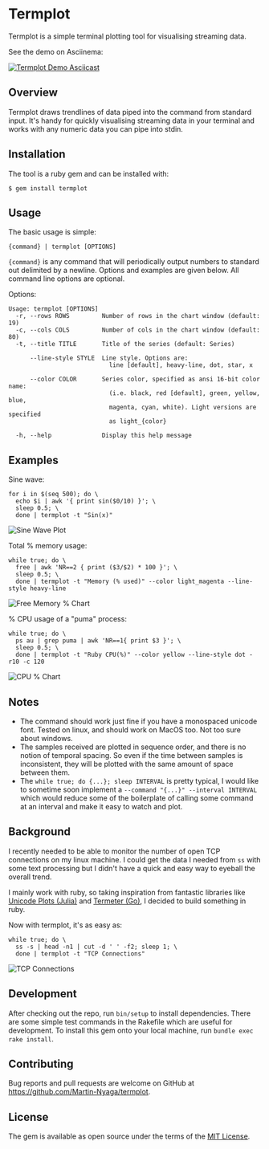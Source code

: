 # Termplot

Termplot is a simple terminal plotting tool for visualising streaming data.

See the demo on Asciinema:

[![Termplot Demo Asciicast](https://asciinema.org/a/3rzeUSXp2fRjnErX0p3SptP5e.png)](https://asciinema.org/a/3rzeUSXp2fRjnErX0p3SptP5e)

## Overview

Termplot draws trendlines of data piped into the command from standard input.
It's handy for quickly visualising streaming data in your terminal and works
with any numeric data you can pipe into stdin.

## Installation

The tool is a ruby gem and can be installed with:

    $ gem install termplot

## Usage

The basic usage is simple:

```
{command} | termplot [OPTIONS]
```

`{command}` is any command that will periodically output numbers to standard out
delimited by a newline. Options and examples are given below. All command line
options are optional.

Options:

```
Usage: termplot [OPTIONS]
  -r, --rows ROWS         Number of rows in the chart window (default: 19)
  -c, --cols COLS         Number of cols in the chart window (default: 80)
  -t, --title TITLE       Title of the series (default: Series)

      --line-style STYLE  Line style. Options are:
                            line [default], heavy-line, dot, star, x

      --color COLOR       Series color, specified as ansi 16-bit color name:
                            (i.e. black, red [default], green, yellow, blue,
                            magenta, cyan, white). Light versions are specified
                            as light_{color}

  -h, --help              Display this help message
```

## Examples

Sine wave:

```
for i in $(seq 500); do \
  echo $i | awk '{ print sin($0/10) }'; \
  sleep 0.5; \
  done | termplot -t "Sin(x)"
```
![Sine Wave Plot](http://localhost:8080/doc/sin.png)

Total % memory usage:
```
while true; do \
  free | awk 'NR==2 { print ($3/$2) * 100 }'; \
  sleep 0.5; \
  done | termplot -t "Memory (% used)" --color light_magenta --line-style heavy-line
```
![Free Memory % Chart](http://localhost:8080/doc/memory.png)

% CPU usage of a "puma" process:
```
while true; do \
  ps au | grep puma | awk 'NR==1{ print $3 }'; \
  sleep 0.5; \
  done | termplot -t "Ruby CPU(%)" --color yellow --line-style dot -r10 -c 120
```
![CPU % Chart](http://localhost:8080/doc/cpu.png)


## Notes

- The command should work just fine if you have a monospaced unicode font.
  Tested on linux, and should work on MacOS too. Not too sure about windows.
- The samples received are plotted in sequence order, and there is no notion of
  temporal spacing. So even if the time between samples is inconsistent, they
  will be plotted with the same amount of space between them.
- The `while true; do {...}; sleep INTERVAL` is pretty typical, I would like to
  sometime soon implement a `--command "{...}" --interval INTERVAL` which would
  reduce some of the boilerplate of calling some command at an interval and make
  it easy to watch and plot.

## Background

I recently needed to be able to monitor the number of open TCP connections on my
linux machine. I could get the data I needed from `ss` with some text processing
but I didn't have a quick and easy way to eyeball the overall trend.

I mainly work with ruby, so taking
inspiration from fantastic libraries like [Unicode Plots
(Julia)](https://github.com/Evizero/UnicodePlots.jl) and
[Termeter (Go)](https://github.com/atsaki/termeter), I decided to build something in
ruby.

Now with termplot, it's as easy as:

```
while true; do \
  ss -s | head -n1 | cut -d ' ' -f2; sleep 1; \
  done | termplot -t "TCP Connections"
```

![TCP Connections](http://localhost:8080/doc/tcp.png)

## Development

After checking out the repo, run `bin/setup` to install dependencies. There are
some simple test commands in the Rakefile which are useful for development. To
install this gem onto your local machine, run `bundle exec rake install`.

## Contributing

Bug reports and pull requests are welcome on GitHub at
https://github.com/Martin-Nyaga/termplot.

## License

The gem is available as open source under the terms of the [MIT
License](https://opensource.org/licenses/MIT).
